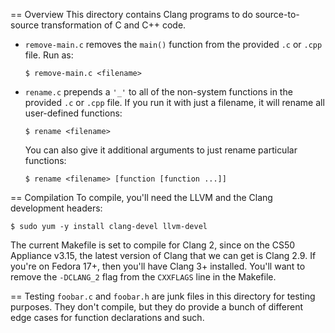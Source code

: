 == Overview
This directory contains Clang programs to do source-to-source transformation of
C and C++ code.

*   `remove-main.c` removes the `main()` function from the provided `.c` or
    `.cpp` file. Run as:

        $ remove-main.c <filename>

*   `rename.c` prepends a `'_'` to all of the non-system functions in the
    provided `.c`  or `.cpp` file.  If you run it with just a filename, it will
    rename all user-defined functions:

        $ rename <filename>

    You can also give it additional arguments to just rename particular
    functions:

        $ rename <filename> [function [function ...]]

== Compilation
To compile, you'll need the LLVM and the Clang development headers:

    $ sudo yum -y install clang-devel llvm-devel

The current Makefile is set to compile for Clang 2, since on the CS50 Appliance
v3.15, the latest version of Clang that we can get is Clang 2.9. If you're on
Fedora 17+, then you'll have Clang 3+ installed. You'll want to remove the
`-DCLANG_2` flag from the `CXXFLAGS` line in the Makefile.

== Testing
`foobar.c` and `foobar.h` are junk files in this directory for testing purposes.
They don't compile, but they do provide a bunch of different edge cases for
function declarations and such.